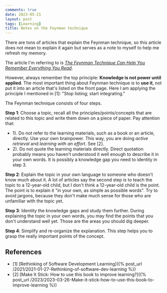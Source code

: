 ```yaml
---
comments: true
date: 2023-05-21
layout: post
tags: [Learning]
title: Notes on the Feynman technique
---
```


There are tons of articles that explain the Feynman technique, so this article does not mean to explain it again but serves as a note to myself to help me refresh my memory.

The article I'm referring to is [_The Feynman Technique Can Help You Remember Everything You Read_](https://medium.com/age-of-awareness/the-feynman-technique-will-make-you-remember-what-you-read-f0bce8cc4c43).

However, always remember the top principle: **Knowledge is not power until applied**. The most important thing about Feynman technique is to **use it**, not put it into an article that's listed on the front page. Here I am applying the principle I mentioned in [1]: "Stop listing; start integrating."

The Feynman technique consists of four steps.

**Step 1**: Choose a topic, recall all the principles/points/concepts that are related to this topic and write them down on a piece of paper. Pay attention that:
- 1). Do not refer to the learning materials, such as a book or an article, directly. Use your own brainpower. This way, you are doing _active retrieval_ and _learning with an effort_. See [2].
- 2). Do not quote the learning materials directly. Direct quotation probably means you haven't understood it well enough to describe it in your own words. It is possibly a knowledge gap you need to identity in step 3.

**Step 2**: Explain the topic in your own language to someone who doesn't know much about it. A lot of articles say the second step is to teach the topic to a 12-year-old child, but I don't think a 12-year-old child is the point. The point is to explain it "in your own, as simple as possible words". Try to avoid jargons, because they don't make much sense for those who are unfamiliar with the topic yet.

**Step 3**: Identity the knowledge gaps and study them further. During explaining the topic in your own words, you may find the points that you don't understand well yet. Those are the areas you should dig deeper.

**Step 4**: Simplify and re-organize the explanation. This step helps you to grasp the really important points of the concept.

## References

- [1] [Rethinking of Software Development Learning]({% post_url /2021/2021-01-27-Rethinking-of-software-dev-learning %})
- [2] [Make It Stick: How to use this book to improve learning?]({% post_url /2023/2023-03-26-Make-it-stick-how-to-use-this-book-to-improve-learning %})
